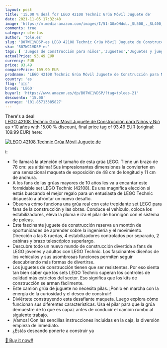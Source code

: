 ```yaml
---
layout: post
title: '15.00 % deal for LEGO 42108 Technic Grúa Móvil Juguete de'
date: 2021-11-05 17:32:48
image: 'https://m.media-amazon.com/images/I/51-GGxOHduL._SL500_._SL400_.jpg'
comments: true
category: ofertas
author: 'tole.es'
slug: 'B07WC1VDSP-es LEGO 42108 Technic Grúa Móvil Juguete de Construcción para...'
sku: 'B07WC1VDSP-es'
tags: [ 'Juegos de construcción para niños','Juguetes','Juguetes y juegos','Sets de construcción','lego', ]
actualPrice: 93.49 EUR
currency: EUR
price: 93.49
comparePrice: 109.99 EUR
prodname: 'LEGO 42108 Technic Grúa Móvil Juguete de Construcción para Niños y Niñas +10 años'
country: 'es'
flag: '🇪🇸'
brand: 'LEGO'
buyurl: 'https://www.amazon.es/dp/B07WC1VDSP/?tag=tolees-21'
descuento: '15.00'
average: '101.85713385827'
---
```


There's a deal [LEGO 42108 Technic Grúa Móvil Juguete de Construcción para Niños y Niñas +10 años](https://www.amazon.es/dp/B07WC1VDSP/?tag=tolees-21)  with  15.00 % discount, final price tag of  93.49 EUR (original: 109.99 EUR) here:

[![LEGO 42108 Technic Grúa Móvil Juguete de](https://m.media-amazon.com/images/I/51-GGxOHduL._SL500_._SL400_.jpg)](https://www.amazon.es/dp/B07WC1VDSP/?tag=tolees-21)

ℹ️:

- Te llamará la atención el tamaño de esta grúa LEGO. Tiene un brazo de 78 cm: ¡es altísima! Sus impresionantes dimensiones la convierten en una sensacional maqueta de exposición de 48 cm de longitud y 11 cm de anchura.
- A los fans de las grúas mayores de 10 años les va a encantar este formidable set LEGO Technic (42108). Es una magnífica elección si estás buscando el mejor regalo para un entusiasta de LEGO Technic dispuesto a afrontar un nuevo desafío.
- Observa cómo funciona una grúa real con este trepidante set LEGO para fans de la construcción y las obras. Conduce el vehículo, coloca los estabilizadores, eleva la pluma e iza el pilar de hormigón con el sistema de poleas.
- Este fascinante juguete de construcción reserva un montón de oportunidades de aprender sobre la ingeniería y el movimiento. Dirección a las 8 ruedas, 4 estabilizadores controlados por separado, 2 cabinas y brazo telescópico superlargo.
- Descubre todo un nuevo mundo de construcción divertida a fans de LEGO jóvenes y adultos con LEGO Technic. Los fascinantes diseños de los vehículos y sus asombrosas funciones permiten seguir descubriendo más formas de divertirse.
- Los juguetes de construcción tienen que ser resistentes. Por eso sienta tan bien saber que los sets LEGO Technic superan los controles de calidad más estrictos del sector. Eso significa que los kits de construcción se arman fácilmente.
- Este camión grúa de juguete no necesita pilas. ¡Ponlo en marcha con la energía de la curiosidad y el deseo de construir!
- Diviértete construyendo esta desafiante maqueta. Luego explora cómo funcionan sus diferentes características. Usa el pilar para que la grúa demuestre de lo que es capaz antes de conducir el camión rumbo al siguiente trabajo.
- ¡Vamos! Con las sencillas instrucciones incluidas en la caja, la diversión empieza de inmediato.
- ¿Estás deseando ponerte a construir ya

[🛒 Buy it now!!](https://www.amazon.es/dp/B07WC1VDSP/?tag=tolees-21)
